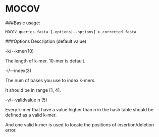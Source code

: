 # MOCOV
###Basic usage:

    MOCOV queries.fasta [-options|--options] > corrected.fasta
###Options Description (default value)

-k/--kmer(10)

The length of k-mer. 10-mer is default.

-i/--index(3)

The num of bases you use to index k-mers.

It should be in range [1, 4].

-v/--validvalue  n (5)

Every k-mer that have a value higher than n in the hash table should be defined as a valid k-mer.

And one valid k-mer is used to locate the positions of insertion/deletion error.
